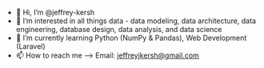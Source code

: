 - 👋 Hi, I’m @jeffrey-kersh
- 👀 I’m interested in all things data - data modeling, data architecture, data engineering, database design, data analysis, and data science
- 🌱 I’m currently learning Python (NumPy & Pandas), Web Development (Laravel)
- 📫 How to reach me --> Email: jeffreyjkersh@gmail.com

<!---
jeffrey-kersh/jeffrey-kersh is a ✨ special ✨ repository because its `README.md` (this file) appears on your GitHub profile.
You can click the Preview link to take a look at your changes.
--->
